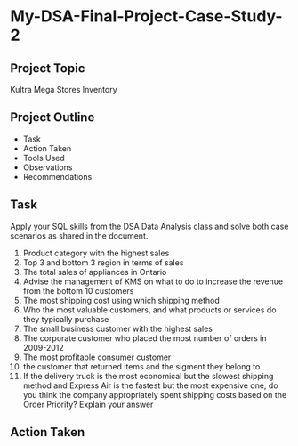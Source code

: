 # My-DSA-Final-Project-Case-Study-2
## Project Topic
Kultra Mega Stores Inventory
## Project Outline
- Task
- Action Taken
- Tools Used
- Observations
- Recommendations

## Task
Apply your SQL skills from the DSA Data Analysis class and solve both case scenarios
as shared in the document.
1. Product category with the highest sales
2. Top 3 and bottom 3 region in terms of sales
3. The total sales of appliances in Ontario
4. Advise the management of KMS on what to do to increase the revenue from the bottom 10 customers
5. The most shipping cost using which shipping method
6. Who the most valuable customers, and what products or services do they typically purchase
7. The small business customer with the highest sales
8. The corporate customer who placed the most number of orders in 2009-2012
9. The most profitable consumer customer
10. the customer that returned items and the sigment they belong to
11. If the delivery truck is the most economical but the slowest shipping method and
Express Air is the fastest but the most expensive one, do you think the company
appropriately spent shipping costs based on the Order Priority? Explain your answer

## Action Taken

